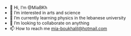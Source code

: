 - 👋 Hi, I’m @MiaBKh
- 👀 I’m interested in arts and science
- 🌱 I’m currently learning physics in the lebanese university
- 💞️ I’m looking to collaborate on anything
- 📫 How to reach me mia-boukhalil@hotmail.com

<!---
MiaBKh/MiaBKh is a ✨ special ✨ repository because its `README.md` (this file) appears on your GitHub profile.
You can click the Preview link to take a look at your changes.
--->
